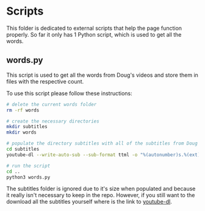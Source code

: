 # Scripts
This folder is dedicated to external scripts that help the page function properly. So far it only has 1 Python script, which is used to get all the words.

## words.py
This script is used to get all the words from Doug's videos and store them in files with the respective count.

To use this script please follow these instructions:
``` bash
# delete the current words folder
rm -rf words

# create the necessary directories
mkdir subtitles
mkdir words

# populate the directory subtitles with all of the subtitles from Doug's channel
cd subtitles
youtube-dl --write-auto-sub --sub-format ttml -o "%(autonumber)s.%(ext)s" --skip-download "https://www.youtube.com/channel/UCsqjHFMB_JYTaEnf_vmTNqg"

# run the script
cd ..
python3 words.py
```
The subtitles folder is ignored due to it's size when populated and because it really isn't necessary to keep in the repo. However, if you still want to the download all the subtitles yourself where is the link to [youtube-dl](https://rg3.github.io/youtube-dl/download.html).